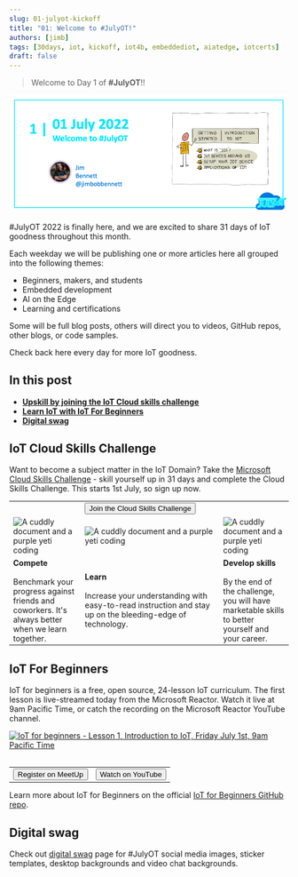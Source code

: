 ```yaml
---
slug: 01-julyot-kickoff
title: "01: Welcome to #JulyOT!"
authors: [jimb]
tags: [30days, iot, kickoff, iot4b, embeddediot, aiatedge, iotcerts]
draft: false
---
```


<head>
  <meta name="twitter:url" content="https://julyot.dev/blog/01-julyot-kickoff" />
  <meta name="twitter:title" content="Day 1 of #JulyOT!" />
  <meta name="twitter:description" content="Jumpstart 31 days of IoT celebrations with #JulyOT" />
  <meta name="twitter:image" content="https://julyot.dev/img/png/JulyOT-banner-1-welcome.png" />
  <meta name="twitter:card" content="summary_large_image" />
  <meta name="twitter:creator" content="@jimbobbennett" />
  <meta name="twitter:site" content="@AzureAdvocates" /> 
  <link rel="canonical" href="https://julyot.dev/blog/01-julyot-kickoff" />
</head>

> Welcome to Day 1 of **#JulyOT**!!

![Welcome banner](/img/png/JulyOT-banner-1-welcome.png)

#JulyOT 2022 is finally here, and we are excited to share 31 days of IoT goodness throughout this month.

Each weekday we will be publishing one or more articles here all grouped into the following themes:

* Beginners, makers, and students
* Embedded development
* AI on the Edge
* Learning and certifications

Some will be full blog posts, others will direct you to videos, GitHub repos, other blogs, or code samples.

Check back here every day for more IoT goodness.

## In this post

* [**Upskill by joining the IoT Cloud skills challenge**](#iot-cloud-skills-challenge)
* [**Learn IoT with IoT For Beginners**](#iot-for-beginners)
* [**Digital swag**](#digital-swag)

## IoT Cloud Skills Challenge

Want to become a subject matter in the IoT Domain? Take the [Microsoft Cloud Skills Challenge](https://docs.microsoft.com/learn/challenges?id=261fd583-fa7b-4b1f-86eb-6a52b5468a23&wt.mc_id=eventspg_16482_webpage_reactor) - skill yourself up in 31 days and complete the Cloud Skills Challenge. This starts 1st July, so sign up now.

<table>
<tr style={{border:'0px', 'background-color':'#00000000'}}>
    <td style={{border:'0px', 'text-align': 'center'}}></td>
    <td style={{border:'0px', 'text-align': 'center'}}>
    <form action="https://docs.microsoft.com/learn/challenges" target="_blank">
        <input type="submit" value="Join the Cloud Skills Challenge" class="clean-btn button button--primary margin-left--md"/>
        <input type="hidden" name="id" value="261fd583-fa7b-4b1f-86eb-6a52b5468a23" /> 
        <input type="hidden" name="wt.mc_id" value="eventspg_16482_webpage_reactor" /> 
    </form>
    </td>
    <td style={{border:'0px', 'text-align': 'center'}}></td>
</tr>
<tr style={{border:'0px', 'background-color':'#00000000'}}>
    <td style={{border:'0px', 'text-align': 'center'}}><img src='https://docs.microsoft.com/en-us/media/learn/challenge/how_it_works_1.png?branch=main' width='75%' alt='A cuddly document and a purple yeti coding'/></td>
    <td style={{border:'0px', 'text-align': 'center'}}><img src='https://docs.microsoft.com/en-us/media/learn/challenge/how_it_works_2.png?branch=main' width='75%' alt='A cuddly document and a purple yeti coding'/></td>
    <td style={{border:'0px', 'text-align': 'center'}}><img src='https://docs.microsoft.com/en-us/media/learn/challenge/how_it_works_3.png?branch=main' width='75%' alt='A cuddly document and a purple yeti coding'/></td>
</tr>
<tr style={{border:'0px', 'background-color':'#00000000'}}>
    <td style={{border:'0px', 'vertical-align':'top'}}><b>Compete</b><br/><br/>Benchmark your progress against friends and coworkers. It's always better when we learn together.</td>
    <td style={{border:'0px', 'vertical-align':'top'}}><b>Learn</b><br/><br/>Increase your understanding with easy-to-read instruction and stay up on the bleeding-edge of technology.</td>
    <td style={{border:'0px', 'vertical-align':'top'}}><b>Develop skills</b><br/><br/>By the end of the challenge, you will have marketable skills to better yourself and your career.</td>
</tr>
</table>

## IoT For Beginners

IoT for beginners is a free, open source, 24-lesson IoT curriculum. The first lesson is live-streamed today from the Microsoft Reactor. Watch it live at 9am Pacific Time, or catch the recording on the Microsoft Reactor YouTube channel.

<a href='https://www.meetup.com/Microsoft-Reactor-Redmond/events/286453689/'>
<img src='https://www.meetup.com/_next/image/?url=https%3A%2F%2Fsecure-content.meetupstatic.com%2Fimages%2Fclassic-events%2F504717110%2F676x380.webp&w=3840&q=75'  alt='IoT for beginners - Lesson 1, Introduction to IoT, Friday July 1st, 9am Pacific Time'/>
</a>&nbsp;

<table>
<tr style={{border:'0px', 'background-color':'#00000000'}}>
    <td style={{border:'0px', 'text-align': 'center'}}>
        <form action="https://www.meetup.com/Microsoft-Reactor-Redmond/events/286453689" target="_blank">
            <input type="submit" value="Register on MeetUp" class="clean-btn button button--primary margin-left--md"/>
        </form>
    </td>
    <td style={{border:'0px', 'text-align': 'center'}}>
        <form action="https://aka.ms/IoTforbeginnersLess1" target="_blank">
            <input type="submit" value="Watch on YouTube" class="clean-btn button button--secondary margin-left--md"/>
        </form>
    </td>
</tr>
</table>

Learn more about IoT for Beginners on the official [IoT for Beginners GitHub repo](https://aka.ms/iot-beginners).

## Digital swag

Check out [digital swag](/digitalswag) page for #JulyOT social media images, sticker templates, desktop backgrounds and video chat backgrounds.
